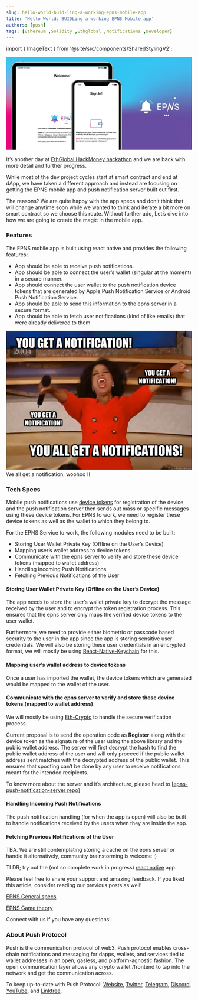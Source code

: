 ```yaml
---
slug: hello-world-buid-ling-a-working-epns-mobile-app
title: 'Hello World: BUIDLing a working EPNS Mobile app'
authors: [push]
tags: [Ethereum ,Solidity ,Ethglobal ,Notifications ,Developer]
---
```

import { ImageText } from '@site/src/components/SharedStylingV2';

![Docusaurus Image](./cover-image.webp)

<!--truncate-->

It’s another day at [EthGlobal HackMoney hackathon](https://www.ethglobal.co/) and we are back with more detail and further progress.

While most of the dev project cycles start at smart contract and end at dApp, we have taken a different approach and instead are focusing on getting the EPNS mobile app and push notification server built out first.

The reasons? We are quite happy with the app specs and don’t think that will change anytime soon while we wanted to think and iterate a bit more on smart contract so we choose this route. Without further ado, Let’s dive into how we are going to create the magic in the mobile app.

### Features
The EPNS mobile app is built using react native and provides the following features:

- App should be able to receive push notifications.
- App should be able to connect the user’s wallet (singular at the moment) in a secure manner.
- App should connect the user wallet to the push notification device tokens that are generated by Apple Push Notification Service or Android Push Notification Service.
- App should be able to send this information to the epns server in a secure format.
- App should be able to fetch user notifications (kind of like emails) that were already delivered to them.

![Docusaurus Image](./image-1.webp)
<ImageText>We all get a notification, woohoo !!</ImageText>

### Tech Specs
Mobile push notifications use [device tokens](https://help.pushwoosh.com/hc/en-us/articles/360000364923-What-is-a-Device-token-) for registration of the device and the push notification server then sends out mass or specific messages using these device tokens. For EPNS to work, we need to register these device tokens as well as the wallet to which they belong to.

For the EPNS Service to work, the following modules need to be built:

- Storing User Wallet Private Key (Offline on the User’s Device)
- Mapping user’s wallet address to device tokens
- Communicate with the epns server to verify and store these device tokens (mapped to wallet address)
- Handling Incoming Push Notifications
- Fetching Previous Notifications of the User

#### Storing User Wallet Private Key (Offline on the User’s Device)

The app needs to store the user’s wallet private key to decrypt the message received by the user and to encrypt the token registration process. This ensures that the epns server only maps the verified device tokens to the user wallet.

Furthermore, we need to provide either biometric or passcode based security to the user in the app since the app is storing sensitive user credentials. We will also be storing these user credentials in an encrypted format, we will mostly be using [React-Native-Keychain](https://github.com/oblador/react-native-keychain) for this.

#### Mapping user’s wallet address to device tokens

Once a user has imported the wallet, the device tokens which are generated would be mapped to the wallet of the user.

#### Communicate with the epns server to verify and store these device tokens (mapped to wallet address)

We will mostly be using [Eth-Crypto](https://github.com/pubkey/eth-crypto) to handle the secure verification process.

Current proposal is to send the operation code as <b>Register</b> along with the device token as the signature of the user using the above library and the public wallet address. The server will first decrypt the hash to find the public wallet address of the user and will only proceed if the public wallet address sent matches with the decrypted address of the public wallet. This ensures that spoofing can’t be done by any user to receive notifications meant for the intended recipients.

To know more about the server and it’s architecture, please head to [[epns-push-notification-server repo](https://github.com/ethereum-push-notification-system)]

#### Handling Incoming Push Notifications

The push notification handling (for when the app is open) will also be built to handle notifications received by the users when they are inside the app.

#### Fetching Previous Notifications of the User

TBA. We are still contemplating storing a cache on the epns server or handle it alternatively, community brainstorming is welcome :)

TLDR; try out the (not so complete work in progress) [react native](https://github.com/ethereum-push-notification-system/epns-mobile-app) app.

Please feel free to share your support and amazing feedback. If you liked this article, consider reading our previous posts as well!

[EPNS General specs](https://medium.com/@epnsdapp/building-ethereum-protocol-notification-system-d406f0efdba0)

[EPNS Game theory](https://medium.com/@epnsdapp/epns-game-theory-explained-25425bbe4eae)

Connect with us if you have any questions!


### About Push Protocol

Push is the communication protocol of web3. Push protocol enables cross-chain notifications and messaging for dapps, wallets, and services tied to wallet addresses in an open, gasless, and platform-agnostic fashion. The open communication layer allows any crypto wallet /frontend to tap into the network and get the communication across.

To keep up-to-date with Push Protocol: [Website](https://push.org/), [Twitter](https://twitter.com/pushprotocol), [Telegram](https://t.me/epnsproject), [Discord](https://discord.gg/pushprotocol), [YouTube](https://www.youtube.com/c/EthereumPushNotificationService), and [Linktree](https://linktr.ee/pushprotocol).
